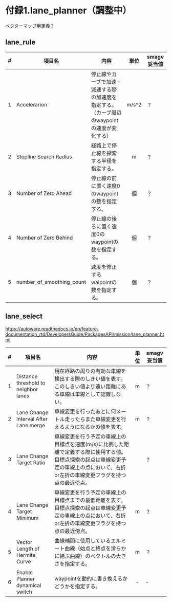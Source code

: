 # 付録1.lane_planner（調整中）

ベクターマップ用定義？



## lane_rule

|  #   | 項目名                    | 内容                                                         | 単位  | smagv妥当値 |
| :--: | ------------------------- | ------------------------------------------------------------ | :---: | ----------- |
|  1   | Accelerarion              | 停止線やカーブで加速・減速する際の加速度を指定する。（カーブ周辺のwaypointの速度が変化する） | m/s^2 | ？          |
|  2   | Stopline Search Radius    | 経路上で停止線を探索する半径を指定する。                     |   m   | ？          |
|  3   | Number of Zero Ahead      | 停止線の前に置く速度0のwaypointの数を指定する。              |  個   | ？          |
|  4   | Number of Zero Behind     | 停止線の後ろに置く速度0のwaypointの数を指定する。            |  個   | ？          |
|  5   | number_of_smoothing_count | 速度を修正するwaipointの数を指定する。                       |  個   | ？          |





## lane_select



https://autoware.readthedocs.io/en/feature-documentation_rtd/DevelopersGuide/PackagesAPI/mission/lane_planner.html

|  #   | 項目名                                | 内容                                                         | 単位 | smagv妥当値 |
| :--: | ------------------------------------- | ------------------------------------------------------------ | :--: | ----------- |
|  1   | Distance threshold to neighbor lanes  | 現在経路の周りの有効な車線を検出する際のしきい値を表す。このしきい値より遠い距離にある車線は車線として認識しない。 |  m   | ？          |
|  2   | Lane Change Interval After Lane merge | 車線変更を行ったあとに何メートル走ったらまた車線変更を行えるようになるかの値を表す。 |  m   | ？          |
|  3   | Lane Change Target Ratio              | 車線変更を行う予定の車線上の目標点を速度(m/s)に比例した距離で定義する際に使用する値。 目標点探索の起点は車線変更予定の車線上の点において、右折or左折の車線変更フラグを持つ点の最近傍点。 |      | ？          |
|  4   | Lane Change Target Minimum            | 車線変更を行う予定の車線上の目標点までの最低距離を表す。 目標点探索の起点は車線変更予定の車線上の点において、右折or左折の車線変更フラグを持つ点の最近傍点。 |  m   | ？          |
|  5   | Vector Length of Hermite Curve        | 曲線補間に使用しているエルミート曲線（始点と終点を滑らかに結ぶ曲線）のベクトルの大きさを指定する。 |  m   | ？          |
|  6   | Enable Planner dynamical switch       | waypointを動的に書き換えるかどうかを指定する。               |  -   | -           |

